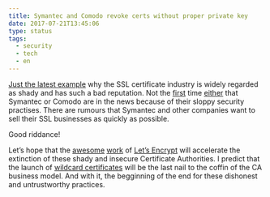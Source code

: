 ```yaml
---
title: Symantec and Comodo revoke certs without proper private key
date: 2017-07-21T13:45:06
type: status
tags:
  - security
  - tech
  - en
---
```


[Just the latest example](https://blog.hboeck.de/archives/888-How-I-tricked-Symantec-with-a-Fake-Private-Key.html) why the SSL certificate industry is widely regarded as shady and has such a bad reputation. Not the [first](https://arstechnica.com/security/2017/03/google-takes-symantec-to-the-woodshed-for-mis-issuing-30000-https-certs/) time [either](https://www.schneier.com/blog/archives/2011/03/comodo_group_is.html) that Symantec or Comodo are in the news because of their sloppy security practises. There are rumours that Symantec and other companies want to sell their SSL businesses as quickly as possible.

Good riddance!

Let’s hope that the [awesome](https://letsencrypt.org/2017/06/28/hundred-million-certs.html) [work](https://letsencrypt.org/2017/06/14/acme-v2-api.html) of [Let’s Encrypt](https://letsencrypt.org) will accelerate the extinction of these shady and insecure Certificate Authorities. I predict that the launch of [wildcard certificates](https://letsencrypt.org/2017/07/06/wildcard-certificates-coming-jan-2018.html) will be the last nail to the coffin of the CA business model. And with it, the begginning of the end for these dishonest and untrustworthy practices.

